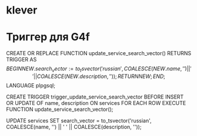 # klever

# Триггер для G4f
CREATE OR REPLACE FUNCTION update_service_search_vector() RETURNS TRIGGER AS $$
BEGIN
    NEW.search_vector := to_tsvector('russian', COALESCE(NEW.name, '') || ' ' || COALESCE(NEW.description, ''));
    RETURN NEW;
END;
$$ LANGUAGE plpgsql;

CREATE TRIGGER trigger_update_service_search_vector
BEFORE INSERT OR UPDATE OF name, description
ON services
FOR EACH ROW
EXECUTE FUNCTION update_service_search_vector();

UPDATE services
SET search_vector = to_tsvector('russian', COALESCE(name, '') || ' ' || COALESCE(description, ''));

